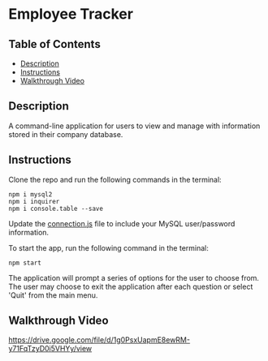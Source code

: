 # Employee Tracker

## Table of Contents

- [Description](#description)
- [Instructions](#instructions)
- [Walkthrough Video](#walkthrough-video)

## Description

A command-line application for users to view and manage with information stored in their company database. 


## Instructions

Clone the repo and run the following commands in the terminal:

```
npm i mysql2
npm i inquirer
npm i console.table --save
```

Update the [connection.js](db/connection.js) file to include your MySQL user/password information.

To start the app, run the following command in the terminal: 

```
npm start
```

The application will prompt a series of options for the user to choose from. The user may choose to exit the application after each question or select 'Quit' from the main menu. 

## Walkthrough Video
https://drive.google.com/file/d/1g0PsxUapmE8ewRM-y71FqTzyD0i5VHYy/view